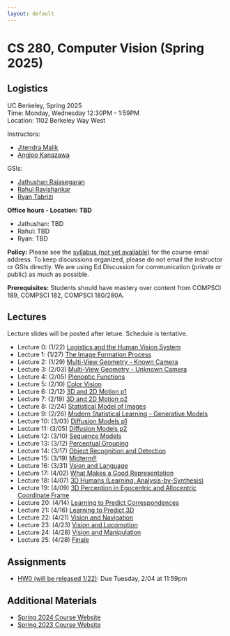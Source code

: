 ```yaml
---
layout: default
---
```


# CS 280, Computer Vision (Spring 2025)

## Logistics

UC Berkeley, Spring 2025  
Time: Monday, Wednesday 12:30PM - 1:59PM  
Location: 1102 Berkeley Way West

Instructors:   
- [Jitendra Malik](https://people.eecs.berkeley.edu/~malik)
- [Angjoo Kanazawa](https://people.eecs.berkeley.edu/~kanazawa)   

GSIs:
- [Jathushan Rajasegaran](https://brjathu.github.io/)
- [Rahul Ravishankar](https://rravishankar1.github.io/)
- [Ryan Tabrizi](https://ryantabrizi.com/)


**Office hours - Location: TBD** 

- Jathushan: TBD
- Rahul: TBD
- Ryan: TBD

**Policy:** Please see the [syllabus (not yet available)]() for the course email address. To keep discussions organized, please do not email the instructor or GSIs directly. We are using Ed Discussion for communication (private or public) as much as possible.

**Prerequisites:** Students should have mastery over content from COMPSCI 189, COMPSCI 182, COMPSCI 180/280A.

<!-- Please see the [syllabus](https://cs280-berkeley.github.io/resources/CS_280_Spring_2024_Syllabus.pdf) for the course email address. To keep discussions organized, please do not email the instructor or GSIs directly. We will not reply to any course-related emails except at this address.
We are using Ed Discussion for communication (private or public) as much as possible.
**Magical course textbook that isn't  actually out:** [Foundations of Computer Vision](https://mitpress.mit.edu/9780262048972/foundations-of-computer-vision/) by Antonio Torralba, Phillip Isola and William T. Freeman.  -->

## Lectures

Lecture slides will be posted after leture. Schedule is tentative.

* Lecture 0: (1/22) [Logistics and the Human Vision System]()
* Lecture 1: (1/27) [The Image Formation Process]()
* Lecture 2: (1/29) [Multi-View Geometry - Known Camera]()
* Lecture 3: (2/03) [Multi-View Geometry - Unknown Camera]()
* Lecture 4: (2/05) [Plenoptic Functions]()
* Lecture 5: (2/10) [Color Vision]()
* Lecture 6: (2/12) [3D and 2D Motion p1]()
* Lecture 7: (2/19) [3D and 2D Motion p2]()
* Lecture 8: (2/24) [Statistical Model of Images]()
* Lecture 9: (2/26) [Modern Statistical Learning - Generative Models]()
* Lecture 10: (3/03) [Diffusion Models p1]()
* Lecture 11: (3/05) [Diffusion Models p2]()
* Lecture 12: (3/10) [Sequence Models]()
* Lecture 13: (3/12) [Perceptual Grouping]()
* Lecture 14: (3/17) [Object Recognition and Detection]()
* Lecture 15: (3/19) [Midterm!!]()
* Lecture 16: (3/31) [Vsion and Language]()
* Lecture 17: (4/02) [What Makes a Good Representation]()
* Lecture 18: (4/07) [3D Humans (Learning: Analysis-by-Synthesis)]()
* Lecture 19: (4/09) [3D Perception in Egocentric and Allocentric Coordinate Frame]()
* Lecture 20: (4/14) [Learning to Predict Correspondences ]()
* Lecture 21: (4/16) [Learning to Predict 3D]()
* Lecture 22: (4/21) [Vision and Navigation]()
* Lecture 23: (4/23) [Vision and Locomotion]()
* Lecture 24: (4/28) [Vision and Manipulation]()
* Lecture 25: (4/28) [Finale]()

<!-- * Lecture 17: (4/17) Exam (duh duh duh) -->
<!-- ## Assignments

All questions should be asked on Ed or in OH. All assignments will be submitted to bcourses.  -->

<!-- * [HW1 is out!](https://edstem.org/us/courses/54175/discussion/4183683) Due Monday, Feb 5th at 11:59pm
* [HW2 is out!](https://edstem.org/us/courses/54175/discussion/4417564) Due Monday, March 5th at 11:59pm
* [HW3 is out!](https://edstem.org/us/courses/54175/discussion/4685142) Due Tuesday, April 9th at 11:59pm -->

## Assignments
* [HW0 (will be released 1/22)](https://edstem.org/us/courses/54175/discussion/4417564): Due Tuesday, 2/04 at 11:59pm


## Additional Materials

* [Spring 2024 Course Website](https://cs280-berkeley.github.io/)
* [Spring 2023 Course Website](https://cs280-berkeley.github.io/sp23)

